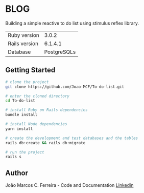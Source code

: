 # BLOG

Building a simple reactive to do list using stimulus reflex library.

<table>
  <tr>
    <td>Ruby version</td>
    <td>
      3.0.2
    </td>
  </tr>
  <tr>
    <td>Rails version</td>
    <td>
      6.1.4.1
    </td>
  </tr>
  <tr>
    <td>Database</td>
    <td>
      PostgreSQLs
    </td>
  </tr>
</table>

## Getting Started

```bash
# clone the project
git clone https://github.com/Joao-MCF/To-do-list.git

# enter the cloned directory
cd To-do-list

# install Ruby on Rails dependencies
bundle install

# install Node dependencies
yarn install

# create the development and test databases and the tables
rails db:create && rails db:migrate

# run the project
rails s
```

## Author

João Marcos C. Ferreira - Code and Documentation [Linkedin](https://www.linkedin.com/in/joao-mcf/)
